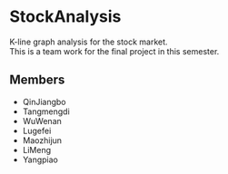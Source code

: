 # StockAnalysis
K-line graph analysis for the stock market.<br>
This is a team work for the final project in this semester.

## Members
+ QinJiangbo
+ Tangmengdi
+ WuWenan
+ Lugefei
+ Maozhijun
+ LiMeng
+ Yangpiao

